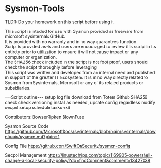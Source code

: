 # Sysmon-Tools

TLDR:
Do your homework on this script before using it.

This script is inteded for use with Sysmon provided as freeware from microsoft sysinternals GitHub.  
It is provided with no warranty and in no way guarantees function.  
Script is provided as-is and users are encouraged to review this script in its entirety prior to utilization to ensure it will not cause impact on any computer or organization.  
The SHA256 check included in the script is not fool proof, users should check the script thoroughly before leveraging.  
This script was written and developed from an internal need and published in support of the greater IT Ecosystem.  It is in no way directly related to Sysmon from Sysinternals, 
Microsoft or any of its related products or subsidiaries.


---Script outline---
setup log file
download from Totem Github
SHA256 check
check versioning install as needed, update config regardless
modify secpol
setup schedule tasks
exit

Contributors:
BowserRipken
BlownFuse



Sysmon Source Code
https://github.com/MicrosoftDocs/sysinternals/blob/main/sysinternals/downloads/sysmon.md?plain=1

Config File 
https://github.com/SwiftOnSecurity/sysmon-config

Secpol Management
https://linustechtips.com/topic/1169905-powershell-change-a-local-security-policy/?do=findComment&comment=13427038
